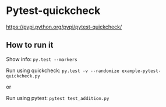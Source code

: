# Pytest-quickcheck

https://pypi.python.org/pypi/pytest-quickcheck/

## How to run it

Show info: `py.test --markers`

Run using quickcheck: `py.test -v --randomize example-pytest-quickcheck.py`

or

Run using pytest: `pytest test_addition.py`
